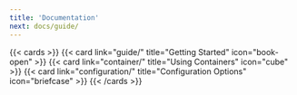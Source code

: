 ```yaml
---
title: 'Documentation'
next: docs/guide/
---
```


{{< cards >}} {{< card link="guide/" title="Getting Started" icon="book-open" >}}
{{< card link="container/" title="Using Containers" icon="cube" >}}
{{< card link="configuration/" title="Configuration Options" icon="briefcase" >}} {{< /cards >}}
